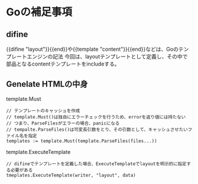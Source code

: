 # Goの補足事項

## difine
{{difine "layout"}}{{end}}や{{template "content"}}{{end}}などは、Goのテンプレートエンジンの記法
今回は、layoutテンプレートとして定義し、その中で部品となるcontentテンプレートをincludeする。

## Genelate HTMLの中身
template.Must
```
// テンプレートのキャッシュを作成
// template.Must()は独自にエラーチェックを行うため、errorを返り値には持たない
// つまり、ParseFilesがエラーの場合、panicになる
// tempalte.ParseFiles()は可変長引数をとり、その引数として、キャッシュさせたいファイル名を指定
templates := template.Must(template.ParseFiles(files...))
```

template.ExecuteTemplate
```
// difineでテンプレートを定義した場合、ExecuteTemplateでlayoutを明示的に指定する必要がある
tmeplates.ExecuteTemplate(writer, "layout", data)
```